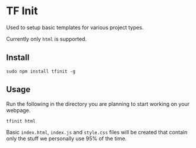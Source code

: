 # TF Init

Used to setup basic templates for various project types.

Currently only `html` is supported.

## Install

	sudo npm install tfinit -g

## Usage

Run the following in the directory you are planning to start working on your webpage.

	tfinit html

Basic `index.html`, `index.js` and `style.css` files will be created that contain only the stuff we personally use 95% of the time.
